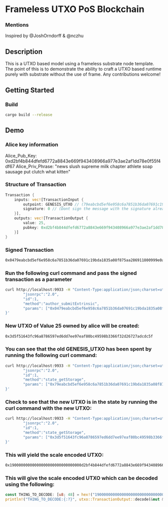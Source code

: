 # Frameless UTXO PoS Blockchain 

### Mentions
Inspired by @JoshOrndorff & @nczhu

## Description
This is a UTXO based model using a frameless substrate node template. The point of this is to demonstrate
the ability to craft a UTXO based runtime purely with substrate without the use of frame. Any contributions welcome!

## Getting Started

### Build
```sh
cargo build --release
```
## Demo

### Alice key information
Alice_Pub_Key:
0xd2bf4b844dfefd6772a8843e669f943408966a977e3ae2af1dd78e0f55f4df67
Alice_Priv_Phrase:
"news slush supreme milk chapter athlete soap sausage put clutch what kitten"


### Structure of Transaction
```rust
Transaction {
    inputs: vec![TransactionInput {
        outpoint: GENESIS_UTXO // (79eabcbd5ef6e958c6a7851b36da07691c19bda1835a08f875aa286911800999)
        signature: 0 // (Dont sign the message with the signature already attached)
    }],
    outputs: vec![TransactionOutput {
        value: 25,
        pubkey: 0xd2bf4b844dfefd6772a8843e669f943408966a977e3ae2af1dd78e0f55f4df67 
    }]
}
```

### Signed Transaction
```sh
0x0479eabcbd5ef6e958c6a7851b36da07691c19bda1835a08f875aa286911800999e0a8cbba4b64f34108b46bab7e4dfbffb85c0e7384ec995acbcaa3405772753337713e235c48d1a321dd79fad12b1a646024614fe8a326a1cd0aa9261a52638e0419000000000000000000000000000000d2bf4b844dfefd6772a8843e669f943408966a977e3ae2af1dd78e0f55f4df67
```

### Run the following curl command and pass the signed transaction as a parameter
```sh
curl http://localhost:9933 -H "Content-Type:application/json;charset=utf-8" -d   '{
        "jsonrpc":"2.0",
        "id":1,
        "method":"author_submitExtrinsic",
        "params": ["0x0479eabcbd5ef6e958c6a7851b36da07691c19bda1835a08f875aa286911800999e0a8cbba4b64f34108b46bab7e4dfbffb85c0e7384ec995acbcaa3405772753337713e235c48d1a321dd79fad12b1a646024614fe8a326a1cd0aa9261a52638e0419000000000000000000000000000000d2bf4b844dfefd6772a8843e669f943408966a977e3ae2af1dd78e0f55f4df67"]
}'
```

### New UTXO of Value 25 owned by alice will be created:
```sh
0x3d5f51643fc96a8786597ed6dd7ee97eaf80bc49598b3366f32d26727adcdc5f
```

### You can see that the old GENESIS_UTXO has been spent by running the following curl command:
```sh
curl http://localhost:9933 -H "Content-Type:application/json;charset=utf-8" -d   '{
        "jsonrpc":"2.0",
        "id":1,
        "method":"state_getStorage",
        "params": ["0x79eabcbd5ef6e958c6a7851b36da07691c19bda1835a08f875aa286911800999"] 
}'
```

### Check to see that the new UTXO is in the state by running the curl command with the new UTXO:
```sh
curl http://localhost:9933 -H "Content-Type:application/json;charset=utf-8" -d   '{
        "jsonrpc":"2.0",
        "id":1,
        "method":"state_getStorage",      
        "params": ["0x3d5f51643fc96a8786597ed6dd7ee97eaf80bc49598b3366f32d26727adcdc5f"]
}'
```

### This will yield the scale encoded UTXO:
```sh
0x19000000000000000000000000000000d2bf4b844dfefd6772a8843e669f943408966a977e3ae2af1dd78e0f55f4df67
```

### This will give the scale encoded UTXO which can be decoded using the following:
```rust
const THING_TO_DECODE: [u8; 48] = hex!("19000000000000000000000000000000d2bf4b844dfefd6772a8843e669f943408966a977e3ae2af1dd78e0f55f4df67");
println!("THING_TO_DECODE:{:?}", utxo::TransactionOutput::decode(&mut &THING_TO_DECODE[..]));
```
